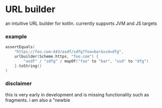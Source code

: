 # URL builder
an intuitive URL builder for kotlin. currently supports JVM and JS targets
### example
```kotlin
assertEquals(
    "https://foo.com:443/asdf/sdfg?foo=bar&ssd=dfg",
    urlbuilder(Scheme.https, "foo.com") {
        "asdf" / "sdfg" / mapOf("foo" to "bar", "ssd" to "dfg")
    }.toString()
)
```

### disclaimer
this is very early in development and is missing functionality such as fragments. i am also a "newbie
